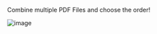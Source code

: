Combine multiple PDF Files and choose the order!

![image](https://github.com/user-attachments/assets/dc1b995d-2fc7-4670-9a00-ba52d2157b3d)
